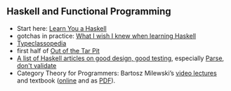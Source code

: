 ## Haskell and Functional Programming

- Start here: [Learn You a Haskell](http://learnyouahaskell.com)
- gotchas in practice: [What I wish I knew when learning Haskell](http://dev.stephendiehl.com/hask/)
- [Typeclassopedia](https://wiki.haskell.org/Typeclassopedia)
- first half of [Out of the Tar Pit](http://curtclifton.net/papers/MoseleyMarks06a.pdf)
- [A list of Haskell articles on good design, good testing](https://williamyaoh.com/posts/2019-11-24-design-and-testing-articles.html), especially [Parse, don't validate](https://lexi-lambda.github.io/blog/2019/11/05/parse-don-t-validate/)
- Category Theory for Programmers: Bartosz Milewski’s [video lectures](https://www.youtube.com/playlist?list=PLbgaMIhjbmEnaH_LTkxLI7FMa2HsnawM_) and textbook ([online](https://bartoszmilewski.com/2014/10/28/category-theory-for-programmers-the-preface/) and as [PDF](https://github.com/hmemcpy/milewski-ctfp-pdf)).



